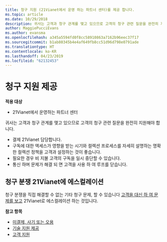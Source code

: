 ```yaml
---
title: 청구 지원 (21Vianet에서 운영 하는 파트너 센터)를 제공 합니다.
ms.topic: article
ms.date: 10/29/2018
description: 귀사는 고객과 청구 관계를 맺고 있으므로 고객의 청구 관련 질문을 완전히 지원해야 합니다.
author: MaggiePucciEvans
ms.author: evansma
ms.openlocfilehash: a345a5594fd0f8cc58910863a7162b96eec37f17
ms.sourcegitcommit: b1ab80345b4e4af649fb8cc51d96d798e0791ade
ms.translationtype: HT
ms.contentlocale: ko-KR
ms.lasthandoff: 04/23/2019
ms.locfileid: "62132453"
---
```

# <a name="provide-billing-support"></a>청구 지원 제공

**적용 대상**

-   21Vianet에서 운영하는 파트너 센터

귀사는 고객과 청구 관계를 맺고 있으므로 고객의 청구 관련 질문을 완전히 지원해야 합니다.

-   결제 21Vianet 담당합니다.
-   구독에 대한 액세스가 영향을 받는 시기와 컬렉션 프로세스를 자세히 설명하는 명확한 컬렉션 정책을 고객과 설정하는 것이 좋습니다.
-   필요한 경우 비 지불 고객의 구독을 일시 중단할 수 있습니다.
-   통신 하며 문제가 해결 되 면 고객을 사용 하 여 루프를 닫습니다.

## <a href="" id="billingdisputes"></a>청구 분쟁 21Vianet에 에스컬레이션

청구 분쟁을 직접 해결할 수 없는 기타 청구 문제, 할 수 있습니다 [고객을 대신 하 여 문제를 보고](report-problems-on-behalf-of-a-customer.md) 21Vianet로 에스컬레이션 하는 것입니다.

**참고 항목**

-   [미결제, 사기 또는 오용](non-payment-fraud-or-misuse.md)
-   [기술 지원 제공](provide-technical-support.md)
-   [ 고객 지원](customer-support.md)

